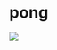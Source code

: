 # pong


<img src="https://upload.wikimedia.org/wikipedia/commons/thumb/2/26/Pong.svg/1280px-Pong.svg.png">